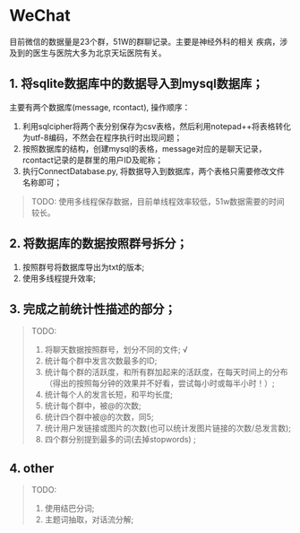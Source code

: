 # WeChat
目前微信的数据量是23个群，51W的群聊记录。主要是神经外科的相关
疾病，涉及到的医生与医院大多为北京天坛医院有关。


## 1. 将sqlite数据库中的数据导入到mysql数据库；
主要有两个数据库(message, rcontact), 操作顺序：
1. 利用sqlcipher将两个表分别保存为csv表格，然后利用notepad++将表格转化为utf-8编码，不然会在程序执行时出现问题；
2. 按照数据库的结构，创建mysql的表格，message对应的是聊天记录，rcontact记录的是群里的用户ID及昵称；
3. 执行ConnectDatabase.py, 将数据导入到数据库，两个表格只需要修改文件名称即可；    

>TODO: 使用多线程保存数据，目前单线程效率较低，51w数据需要的时间较长。

## 2. 将数据库的数据按照群号拆分；

1. 按照群号将数据库导出为txt的版本;  
2. 使用多线程提升效率;

## 3. 完成之前统计性描述的部分；

>TODO:
> 1. 将聊天数据按照群号，划分不同的文件; √
> 2. 统计每个群中发言次数最多的ID;
> 3. 统计每个群的活跃度，和所有群加起来的活跃度，在每天时间上的分布（得出的按照每分钟的效果并不好看，尝试每小时或每半小时！）;
> 4. 统计每个人的发言长短，和平均长度;
> 5. 统计每个群中，被@的次数;
> 6. 统计四个群中被@的次数，同5;
> 7. 统计用户发链接或图片的次数(也可以统计发图片链接的次数/总发言数);
> 8. 四个群分别提到最多的词(去掉stopwords) ;

## 4. other

> TODO:
> 1. 使用结巴分词;
> 2. 主题词抽取，对话流分解;
